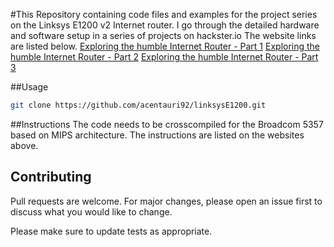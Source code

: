 #This Repository containing code files and examples for the project series on the Linksys E1200 v2 Internet router.
I go through the detailed hardware and software setup in a series of projects on hackster.io The website links are listed below.
[Exploring the humble Internet Router - Part 1](https://www.hackster.io/acentauri92/exploring-the-humble-internet-router-part-1-75703a)
[Exploring the humble Internet Router - Part 2](https://www.hackster.io/acentauri92/exploring-the-humble-internet-router-part-2-1321c8)
[Exploring the humble Internet Router - Part 3](https://www.hackster.io/acentauri92/exploring-the-humble-internet-router-part-3-da5688)

##Usage
```bash
git clone https://github.com/acentauri92/linksysE1200.git
```
##Instructions
The code needs to be crosscompiled for the Broadcom 5357 based on MIPS architecture. The instructions are listed on the websites above.

## Contributing
Pull requests are welcome. For major changes, please open an issue first to discuss what you would like to change.

Please make sure to update tests as appropriate.
